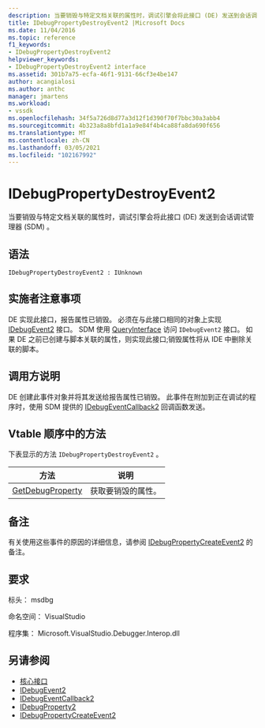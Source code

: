 ```yaml
---
description: 当要销毁与特定文档关联的属性时，调试引擎会将此接口 (DE) 发送到会话调试管理器 (SDM) 。
title: IDebugPropertyDestroyEvent2 |Microsoft Docs
ms.date: 11/04/2016
ms.topic: reference
f1_keywords:
- IDebugPropertyDestroyEvent2
helpviewer_keywords:
- IDebugPropertyDestroyEvent2 interface
ms.assetid: 301b7a75-ecfa-46f1-9131-66cf3e4be147
author: acangialosi
ms.author: anthc
manager: jmartens
ms.workload:
- vssdk
ms.openlocfilehash: 34f5a726d8d77a3d12f1d390f70f7bbc30a3abb4
ms.sourcegitcommit: 4b323a8a8bfd1a1a9e84f4b4ca88fa8da690f656
ms.translationtype: MT
ms.contentlocale: zh-CN
ms.lasthandoff: 03/05/2021
ms.locfileid: "102167992"
---
```

# <a name="idebugpropertydestroyevent2"></a>IDebugPropertyDestroyEvent2
当要销毁与特定文档关联的属性时，调试引擎会将此接口 (DE) 发送到会话调试管理器 (SDM) 。

## <a name="syntax"></a>语法

```
IDebugPropertyDestroyEvent2 : IUnknown
```

## <a name="notes-for-implementers"></a>实施者注意事项
 DE 实现此接口，报告属性已销毁。 必须在与此接口相同的对象上实现 [IDebugEvent2](../../../extensibility/debugger/reference/idebugevent2.md) 接口。 SDM 使用 [QueryInterface](/cpp/atl/queryinterface) 访问 `IDebugEvent2` 接口。 如果 DE 之前已创建与脚本关联的属性，则实现此接口;销毁属性将从 IDE 中删除关联的脚本。

## <a name="notes-for-callers"></a>调用方说明
 DE 创建此事件对象并将其发送给报告属性已销毁。 此事件在附加到正在调试的程序时，使用 SDM 提供的 [IDebugEventCallback2](../../../extensibility/debugger/reference/idebugeventcallback2.md) 回调函数发送。

## <a name="methods-in-vtable-order"></a>Vtable 顺序中的方法
 下表显示的方法 `IDebugPropertyDestroyEvent2` 。

|方法|说明|
|------------|-----------------|
|[GetDebugProperty](../../../extensibility/debugger/reference/idebugpropertydestroyevent2-getdebugproperty.md)|获取要销毁的属性。|

## <a name="remarks"></a>备注
 有关使用这些事件的原因的详细信息，请参阅 [IDebugPropertyCreateEvent2](../../../extensibility/debugger/reference/idebugpropertycreateevent2.md) 的备注。

## <a name="requirements"></a>要求
 标头： msdbg

 命名空间： VisualStudio

 程序集： Microsoft.VisualStudio.Debugger.Interop.dll

## <a name="see-also"></a>另请参阅
- [核心接口](../../../extensibility/debugger/reference/core-interfaces.md)
- [IDebugEvent2](../../../extensibility/debugger/reference/idebugevent2.md)
- [IDebugEventCallback2](../../../extensibility/debugger/reference/idebugeventcallback2.md)
- [IDebugProperty2](../../../extensibility/debugger/reference/idebugproperty2.md)
- [IDebugPropertyCreateEvent2](../../../extensibility/debugger/reference/idebugpropertycreateevent2.md)

